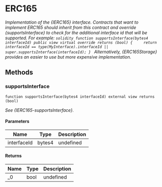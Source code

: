 # ERC165







*Implementation of the {IERC165} interface. Contracts that want to implement ERC165 should inherit from this contract and override {supportsInterface} to check for the additional interface id that will be supported. For example: ```solidity function supportsInterface(bytes4 interfaceId) public view virtual override returns (bool) {     return interfaceId == type(MyInterface).interfaceId || super.supportsInterface(interfaceId); } ``` Alternatively, {ERC165Storage} provides an easier to use but more expensive implementation.*

## Methods

### supportsInterface

```solidity
function supportsInterface(bytes4 interfaceId) external view returns (bool)
```



*See {IERC165-supportsInterface}.*

#### Parameters

| Name | Type | Description |
|---|---|---|
| interfaceId | bytes4 | undefined

#### Returns

| Name | Type | Description |
|---|---|---|
| _0 | bool | undefined




